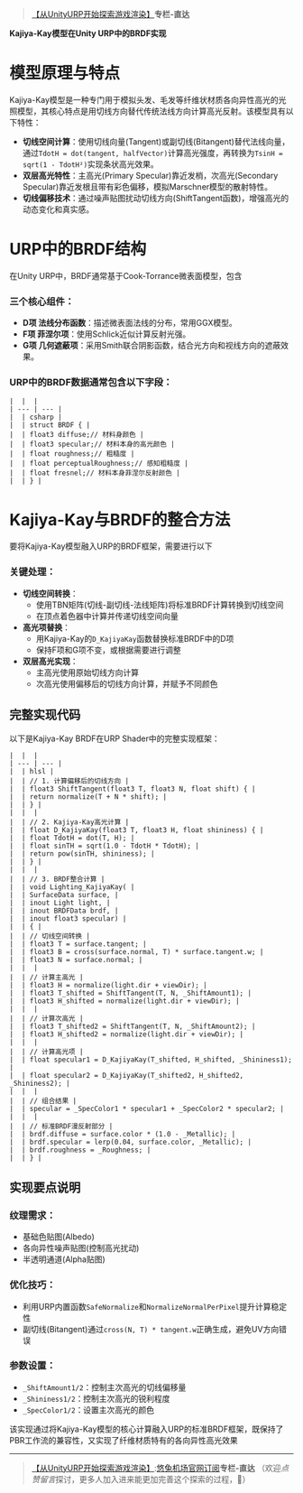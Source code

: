 > [【从UnityURP开始探索游戏渲染】](https://github.com)**专栏-直达**

**Kajiya-Kay模型在Unity URP中的BRDF实现**

# **模型原理与特点**

Kajiya-Kay模型是一种专门用于模拟头发、毛发等纤维状材质各向异性高光的光照模型，其核心特点是用切线方向替代传统法线方向计算高光反射。该模型具有以下特性：

* ‌**切线空间计算**‌：使用切线向量(Tangent)或副切线(Bitangent)替代法线向量，通过`TdotH = dot(tangent, halfVector)`计算高光强度，再转换为`TsinH = sqrt(1 - TdotH²)`实现条状高光效果。
* ‌**双层高光特性**‌：主高光(Primary Specular)靠近发梢，次高光(Secondary Specular)靠近发根且带有彩色偏移，模拟Marschner模型的散射特性。
* ‌**切线偏移技术**‌：通过噪声贴图扰动切线方向(ShiftTangent函数)，增强高光的动态变化和真实感。

# **URP中的BRDF结构**

在Unity URP中，BRDF通常基于Cook-Torrance微表面模型，包含

### 三个核心组件：

* ‌**D项 法线分布函数**‌：描述微表面法线的分布，常用GGX模型。
* ‌**F项 菲涅尔项**‌：使用Schlick近似计算反射光强。
* ‌**G项 几何遮蔽项**‌：采用Smith联合阴影函数，结合光方向和视线方向的遮蔽效果。

### URP中的BRDF数据通常包含以下字段：

```
|  |  |
| --- | --- |
|  | csharp |
|  | struct BRDF { |
|  | float3 diffuse;// 材料身颜色 |
|  | float3 specular;// 材料本身的高光颜色 |
|  | float roughness;// 粗糙度 |
|  | float perceptualRoughness;// 感知粗糙度 |
|  | float fresnel;// 材料本身菲涅尔反射颜色 |
|  | } |
```

# **Kajiya-Kay与BRDF的整合方法**

要将Kajiya-Kay模型融入URP的BRDF框架，需要进行以下

### 关键处理：

* ‌**切线空间转换**‌：
  + 使用TBN矩阵(切线-副切线-法线矩阵)将标准BRDF计算转换到切线空间
  + 在顶点着色器中计算并传递切线空间向量
* ‌**高光项替换**‌：
  + 用Kajiya-Kay的`D_KajiyaKay`函数替换标准BRDF中的D项
  + 保持F项和G项不变，或根据需要进行调整
* ‌**双层高光实现**‌：
  + 主高光使用原始切线方向计算
  + 次高光使用偏移后的切线方向计算，并赋予不同颜色

## **完整实现代码**

以下是Kajiya-Kay BRDF在URP Shader中的完整实现框架：

```
|  |  |
| --- | --- |
|  | hlsl |
|  | // 1. 计算偏移后的切线方向 |
|  | float3 ShiftTangent(float3 T, float3 N, float shift) { |
|  | return normalize(T + N * shift); |
|  | } |
|  |  |
|  | // 2. Kajiya-Kay高光计算 |
|  | float D_KajiyaKay(float3 T, float3 H, float shininess) { |
|  | float TdotH = dot(T, H); |
|  | float sinTH = sqrt(1.0 - TdotH * TdotH); |
|  | return pow(sinTH, shininess); |
|  | } |
|  |  |
|  | // 3. BRDF整合计算 |
|  | void Lighting_KajiyaKay( |
|  | SurfaceData surface, |
|  | inout Light light, |
|  | inout BRDFData brdf, |
|  | inout float3 specular) |
|  | { |
|  | // 切线空间转换 |
|  | float3 T = surface.tangent; |
|  | float3 B = cross(surface.normal, T) * surface.tangent.w; |
|  | float3 N = surface.normal; |
|  |  |
|  | // 计算主高光 |
|  | float3 H = normalize(light.dir + viewDir); |
|  | float3 T_shifted = ShiftTangent(T, N, _ShiftAmount1); |
|  | float3 H_shifted = normalize(light.dir + viewDir); |
|  |  |
|  | // 计算次高光 |
|  | float3 T_shifted2 = ShiftTangent(T, N, _ShiftAmount2); |
|  | float3 H_shifted2 = normalize(light.dir + viewDir); |
|  |  |
|  | // 计算高光项 |
|  | float specular1 = D_KajiyaKay(T_shifted, H_shifted, _Shininess1); |
|  | float specular2 = D_KajiyaKay(T_shifted2, H_shifted2, _Shininess2); |
|  |  |
|  | // 组合结果 |
|  | specular = _SpecColor1 * specular1 + _SpecColor2 * specular2; |
|  |  |
|  | // 标准BRDF漫反射部分 |
|  | brdf.diffuse = surface.color * (1.0 - _Metallic); |
|  | brdf.specular = lerp(0.04, surface.color, _Metallic); |
|  | brdf.roughness = _Roughness; |
|  | } |
```

## **实现要点说明**

### ‌**纹理需求**‌：

* 基础色贴图(Albedo)
* 各向异性噪声贴图(控制高光扰动)
* 半透明通道(Alpha贴图)

### ‌**优化技巧**‌：

* 利用URP内置函数`SafeNormalize`和`NormalizeNormalPerPixel`提升计算稳定性
* 副切线(Bitangent)通过`cross(N, T) * tangent.w`正确生成，避免UV方向错误

### ‌**参数设置**‌：

* `_ShiftAmount1/2`：控制主次高光的切线偏移量
* `_Shininess1/2`：控制主次高光的锐利程度
* `_SpecColor1/2`：设置主次高光的颜色

该实现通过将Kajiya-Kay模型的核心计算融入URP的标准BRDF框架，既保持了PBR工作流的兼容性，又实现了纤维材质特有的各向异性高光效果

---

> [【从UnityURP开始探索游戏渲染】](https://github.com):[悠兔机场官网订阅](https://5tutu.com)**专栏-直达**
> （欢迎*点赞留言*探讨，更多人加入进来能更加完善这个探索的过程，🙏）

